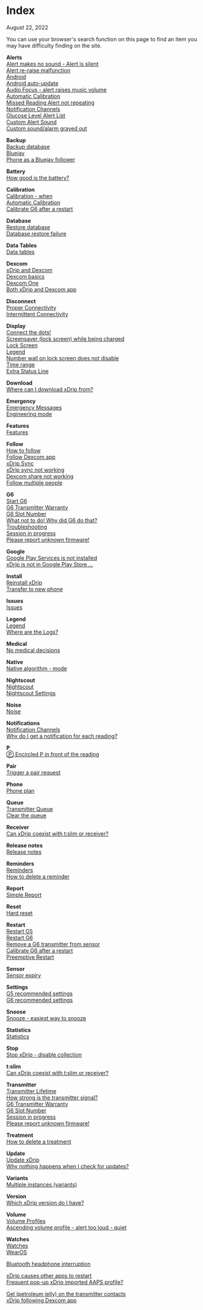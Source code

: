 # Index  
August 22, 2022  

You can use your browser's search function on this page to find an item you may have difficulty finding on the site.  
  
**Alerts**  
[Alert makes no sound - Alert is silent](./docs/Silent-alert.md)  
[Alert re-raise malfunction](./docs/Alert-re‐raise-malfunction.md)  
[Android](./docs/Android.md)  
[Android auto-update](./docs/Android-auto-update.md)  
[Audio Focus - alert raises music volume](./docs/AudioFocus.md)  
[Automatic Calibration](./docs/AutoCal.md)  
[Missed Reading Alert not repeating](./docs/MissedSignalAlert.md)  
[Notification Channels](./docs/Notification-channels.md)  
[Glucose Level Alert List](./docs/Glucose-level-alerts.md)  
[Custom Alert Sound](./docs/Custom-Alert-Sound.md)  
[Custom sound/alarm grayed out](./docs/Custom-sound-grayed-out.md)  
  
**Backup**  
[Backup database](./docs/Backup-Database.md)  
[Bluejay](./docs/Bluejay_page.md)  
[Phone as a Bluejay follower](./docs/Follow_Bluejay.md)  
  
**Battery**  
[How good is the battery?](./docs/Battery-condition.md)  
  
**Calibration**  
[Calibration - when](./docs/Calibration)  
[Automatic Calibration](./docs/AutoCal.md)  
[Calibrate G6 after a restart](./docs/Calibrate-after-G6Restart.md)  
  
**Database**  
[Restore database](./docs/Restore-Database.md)  
[Database restore failure](./docs/Database-restore-failure.md)  
  
**Data Tables**  
[Data tables](./docs/Datatables.md)  
  
**Dexcom**  
[xDrip and Dexcom](./docs/Dexcom_page.md)  
[Dexcom basics](./docs/Dexcom-Basics.md)  
[Dexcom One](./docs/Dexcom-One.md)  
[Both xDrip and Dexcom app](./docs/xDrip-and-Dexcom-app.md)  
  
**Disconnect**  
[Proper Connectivity](./docs/Proper-connectivity.md)  
[Intermittent Connectivity](./docs/Intermittent.md)  
  
**Display**  
[Connect the dots!](./docs/Connect-the-dots.md)  
[Screensaver (lock screen) while being charged](./docs/Screensaver.md)  
[Lock Screen](./docs/Lock-screen.md)  
[Legend](./docs/Legend.md)  
[Number wall on lock screen does not disable](./docs/NumberWallDisable.md)  
[Time range](./docs/TimeButtons.md)  
[Extra Status Line](./docs/Extra-status-line.md)  
  
**Download**  
[Where can I download xDrip from?](./docs/Download-xDrip.md)    
  
**Emergency**  
[Emergency Messages](./docs/Emergency.md)  
[Engineering mode](./docs/Engineering-Mode.md)  
  
**Features**  
[Features](./docs/Features_page.md)  
  
**Follow**  
[How to follow](./docs/How-to-follow.md)  
[Follow Dexcom app](./docs/DexcomAppxDrip.md)  
[xDrip Sync](./docs/xDripSync.md)  
[xDrip sync not working](./docs/xDrip-Sync-not-working.md)  
[Dexcom share not working](./docs/Dexcom-share-delta-format-change.md)  
[Follow multiple people](./docs/Variants.md)  
  
**G6**  
[Start G6](./docs/Starting-G6.md)  
[G6 Transmitter Warranty](./docs/G6_Warranty.md)  
[G6 Slot Number](./docs/G6_slot.md)  
[What not to do! Why did G6 do that?](./docs/What-not-to-do.md)  
[Troubleshooting](./docs/Connectivity-troubleshoot.md)  
[Session in progress](./docs/Session-in-progress.md)  
[Please report unknown firmware!](./docs/Report-firmware.md)  
  
**Google**  
[Google Play Services is not installed](./docs/GooglePlayServices_NotInstalled.md)  
[xDrip is not in Google Play Store ...](./docs/App-store.md)  
  
**Install**  
[Reinstall xDrip](./docs/Reinstall.md)  
[Transfer to new phone](./docs/New-Phone.md)  
  
**Issues**  
[Issues](./docs/Issues.md)  
  
**Legend**  
[Legend](./docs/Legend.md)  
[Where are the Logs?](./docs/Logs.md)  
  
**Medical**  
[No medical decisions](./docs/Medical.md)  
  
**Native**  
[Native algorithm - mode](./docs/Native-Algorithm.md)  
  
**Nightscout**  
[Nightscout](./docs/Nightscout.md)  
[Nightscout Settings](./docs/Nightscout-Settings.md)  
  
**Noise**  
[Noise](./docs/Noise.md)  
  
**Notifications**  
[Notification Channels](./docs/Notification-channels.md)  
[Why do I get a notification for each reading?](./docs/Frequent_notifications.md)  
  
**P**  
[&#x24c5; Encircled P in front of the reading](./docs/P_in_Circle.md)  
  
**Pair**  
[Trigger a pair request](./docs/MissedPairRequest.md)  
  
**Phone**  
[Phone plan](./docs/Smartphone-Requirements.md)  
  
**Queue**  
[Transmitter Queue](./docs/Transmitter-Queue.md)  
[Clear the queue](./docs/Clear-queue.md)  
  
**Receiver**  
[Can xDrip coexist with t:slim or receiver?](./docs/Receiver-or-t:slim-and-xDrip.md)  
  
**Release notes**  
[Release notes](./docs/ReleaseNotes.md)  
  
**Reminders**  
[Reminders](./docs/Reminders.md)  
[How to delete a reminder](./docs/Delete-Reminder.md)  
  
**Report**  
[Simple Report](./docs/Report.md)  
  
**Reset**  
[Hard reset](./docs/Hard-Reset.md)  
  
**Restart**  
[Restart G5](./docs/Restart-G5-sensor.md)  
[Restart G6](./docs/Restart-G6-sensor.md)  
[Remove a G6 transmitter from sensor](./docs/Remove-transmitter.md)  
[Calibrate G6 after a restart](./docs/Calibrate-after-G6Restart.md)  
[Preemptive Restart](./docs/Preemptive-Restart.md)  
  
**Sensor**  
[Sensor expiry](./docs/Sensor-Expiry.md)  
  
**Settings**  
[G5 recommended settings](./docs/G5-Recommended-Settings.md)  
[G6 recommended settings](./docs/G6-Recommended-Settings.md)  
  
**Snoose**  
[Snooze - easiest way to snooze](./docs/Snooze.md)  
  
**Statistics**  
[Statistics](./docs/Statistics.md)  
  
**Stop**  
[Stop xDrip - disable collection](./docs/Stop-xDrip.md)  
  
**t:slim**  
[Can xDrip coexist with t:slim or receiver?](./docs/Receiver-or-t:slim-and-xDrip.md)  
  
**Transmitter**  
[Transmitter Lifetime](./docs/Transmitter-lifetime.md)  
[How strong is the transmitter signal?](./docs/Bluetooth-Scanner.md)  
[G6 Transmitter Warranty](./docs/G6_Warranty.md)  
[G6 Slot Number](./docs/G6_slot.md)  
[Session in progress](./docs/Session-in-progress.md)  
[Please report unknown firmware!](./docs/Report-firmware.md)  
  
**Treatment**  
[How to delete a treatment](./docs/Delete_Treatment.md)  
  
**Update**  
[Update xDrip](./docs/Updates.md)  
[Why nothing happens when I check for updates?](./docs/NoUpdate.md)  
  
**Variants**  
[Multiple instances (variants)](./docs/Variants.md)  
  
**Version**  
[Which xDrip version do I have?](./docs/xDrip-Version.md)  
  
**Volume**  
[Volume Profiles](./docs/Volume-profiles.md)  
[Ascending volume profile - alert too loud - quiet](./docs/Ascending-volume-profile.md)  
  
**Watches**  
[Watches](./docs/Watches.md)  
[WearOS](./docs/WearOS-Instructions.md)  
  
[Bluetooth headphone interruption](./docs/Bluetooth-headphone-interruption.md)  

[xDrip causes other apps to restart](./docs/RestartingApps.md)  
[Frequent pop-up xDrip imported AAPS profile?](./docs/AAPS_ProfileImportNotification.md)  

[Gel (petroleum jelly) on the transmitter contacts](./docs/Dielectric-Grease-in-Dexcom-G6-Sensor.md)  
[xDrip following Dexcom app](./docs/DexcomAppxDrip.md)  

